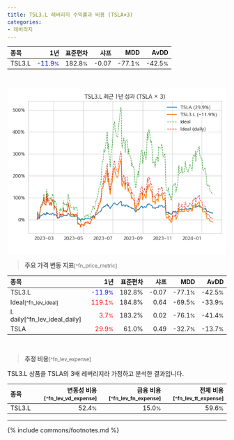```yaml
---
title: TSL3.L 레버리지 수익률과 비용 (TSLA×3)
categories:
- 레버리지
---
```


| **종목** | **1년** | **표준편차** | **샤프** | **MDD** | **AvDD** |
| :------------ | ------: | -----------: | -------: | ------: | -------: |
| TSL3.L | <span style="color: blue">-11.9<small>%</small></span> | 182.8<small>%</small> | -0.07 | -77.1<small>%</small> | -42.5<small>%</small> |

<!-- more -->

<br>

![TSL3.L](/lev/images/tsl3.png)

> **주요 가격 변동 지표**<small>[^fn_price_metric]</small>


| **종목** | **1년** | **표준편차** | **샤프** | **MDD** | **AvDD** |
| :------------ | ------: | -----------: | -------: | ------: | -------: |
| TSL3.L | <span style="color: blue">-11.9<small>%</small></span> | 182.8% | -0.07 | -77.1<small>%</small> | -42.5<small>%</small> |
| Ideal<small>[^fn_lev_ideal]</small> | <span style="color: red">119.1<small>%</small></span> | 184.8% | 0.64 | -69.5<small>%</small> | -33.9<small>%</small> |
| I. daily[^fn_lev_ideal_daily]</small> | <span style="color: red">3.7<small>%</small></span> | 183.2% | 0.02 | -76.1<small>%</small> | -41.4<small>%</small> |
| TSLA | <span style="color: red">29.9<small>%</small></span> | 61.0% | 0.49 | -32.7<small>%</small> | -13.7<small>%</small> |

<br>

> **추정 비용**<small>[^fn_lev_expense]</small><a id="expense"></a>

TSL3.L 상품을 TSLA의 3배 레버리지라 가정하고 분석한 결과입니다.

| **종목** | **변동성 비용**<small>[^fn_lev_vd_expense]</small> | **금융 비용**<small>[^fn_lev_fn_expense]</small> | **전체 비용**<small>[^fn_lev_tt_expense]</small> |
| :------------ | ------: | -----------: | -------: |
| TSL3.L | 52.4<small>%</small> | 15.0<small>%</small> | 59.6<small>%</small> |

---
{% include commons/footnotes.md %}